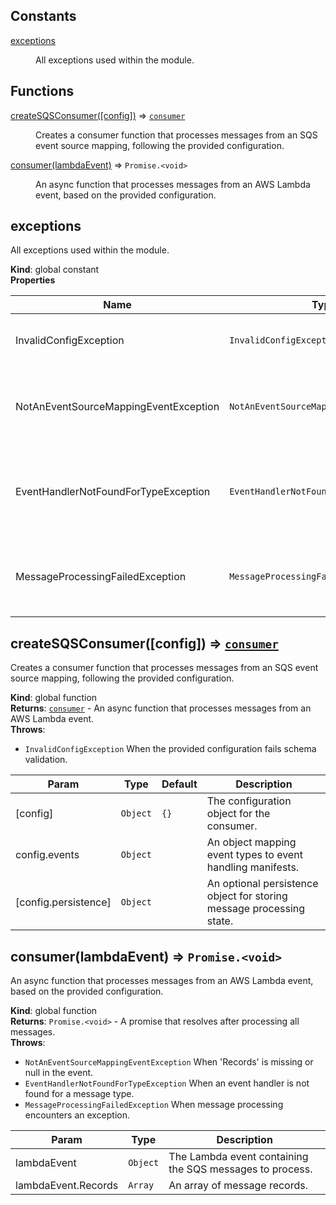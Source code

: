 ## Constants

<dl>
<dt><a href="#exceptions">exceptions</a></dt>
<dd><p>All exceptions used within the module.</p>
</dd>
</dl>

## Functions

<dl>
<dt><a href="#createSQSConsumer">createSQSConsumer([config])</a> ⇒ <code><a href="#consumer">consumer</a></code></dt>
<dd><p>Creates a consumer function that processes messages from an SQS event source mapping,
following the provided configuration.</p>
</dd>
<dt><a href="#consumer">consumer(lambdaEvent)</a> ⇒ <code>Promise.&lt;void&gt;</code></dt>
<dd><p>An async function that processes messages from an AWS Lambda event, based on the provided configuration.</p>
</dd>
</dl>

<a name="exceptions"></a>

## exceptions
All exceptions used within the module.

**Kind**: global constant  
**Properties**

| Name | Type | Description |
| --- | --- | --- |
| InvalidConfigException | <code>InvalidConfigException</code> | Exception thrown for invalid configuration. |
| NotAnEventSourceMappingEventException | <code>NotAnEventSourceMappingEventException</code> | Exception thrown when 'Records' are missing or null in the event. |
| EventHandlerNotFoundForTypeException | <code>EventHandlerNotFoundForTypeException</code> | Exception thrown when an event handler is not found for a message type. |
| MessageProcessingFailedException | <code>MessageProcessingFailedException</code> | Exception thrown when message processing encounters an exception. |

<a name="createSQSConsumer"></a>

## createSQSConsumer([config]) ⇒ [<code>consumer</code>](#consumer)
Creates a consumer function that processes messages from an SQS event source mapping,
following the provided configuration.

**Kind**: global function  
**Returns**: [<code>consumer</code>](#consumer) - An async function that processes messages from an AWS Lambda event.  
**Throws**:

- <code>InvalidConfigException</code> When the provided configuration fails schema validation.


| Param | Type | Default | Description |
| --- | --- | --- | --- |
| [config] | <code>Object</code> | <code>{}</code> | The configuration object for the consumer. |
| config.events | <code>Object</code> |  | An object mapping event types to event handling manifests. |
| [config.persistence] | <code>Object</code> |  | An optional persistence object for storing message processing state. |

<a name="consumer"></a>

## consumer(lambdaEvent) ⇒ <code>Promise.&lt;void&gt;</code>
An async function that processes messages from an AWS Lambda event, based on the provided configuration.

**Kind**: global function  
**Returns**: <code>Promise.&lt;void&gt;</code> - A promise that resolves after processing all messages.  
**Throws**:

- <code>NotAnEventSourceMappingEventException</code> When 'Records' is missing or null in the event.
- <code>EventHandlerNotFoundForTypeException</code> When an event handler is not found for a message type.
- <code>MessageProcessingFailedException</code> When message processing encounters an exception.


| Param | Type | Description |
| --- | --- | --- |
| lambdaEvent | <code>Object</code> | The Lambda event containing the SQS messages to process. |
| lambdaEvent.Records | <code>Array</code> | An array of message records. |

